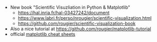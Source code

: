 - New book "Scientific Visuzliation in Python & Matplotlib"
	- https://hal.inria.fr/hal-03427242/document
	- https://www.labri.fr/perso/nrougier/scientific-visualization.html
	- https://github.com/rougier/scientific-visualization-book
- Also a nice tutorial at https://github.com/rougier/matplotlib-tutorial
- official [matplotlib cheat sheets](https://github.com/matplotlib/cheatsheets)